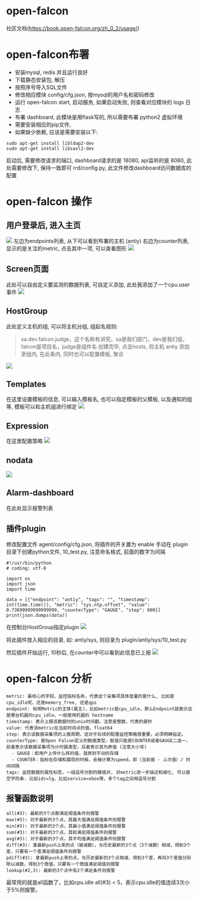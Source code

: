 # open-falcon
社区文档(https://book.open-falcon.org/zh_0_2/usage/)

# open-falcon布署

* 安装mysql, redis 并且运行良好
* 下载静态安装包, 解压
* 按照序号导入SQL文件
* 修改相应模块 config/cfg.json, 按mysql的用户名和密码修改
* 运行 open-falcon start, 启动服务, 如果启动失败, 则查看对应模块的 logs 日志
* 布署 dashboard, 此模块是用flask写的, 所以需要布署 python2 虚拟环境
* 需要安装相应的pip文件, 
* 如果缺少依赖, 应该是需要安装以下:
```
sudo apt-get install libldap2-dev
sudo apt-get install libsasl2-dev
```
启动后, 需要修改请求的端口, dashboard请求的是 18080, api监听的是 8080, 此处需要修改下, 保持一致即可
rrd/config.py, 此文件修改dashboard访问数据库的配置

# open-falcon 操作
## 用户登录后, 进入主页
![](./images/1.png)
左边为endpoints列表, 从下可以看到布署的主机 (antiy)
右边为counter列表, 显示的是关注的metric, 点击其中一项, 可以查看图形
![](images/2.png)

## Screen页面
此处可以自由定义要监测的数据列表, 可自定义添加, 此处我添加了一个cpu.user事件
![](images/3.png)

## HostGroup
此处定义主机的组, 可以将主机分组, 组起名规则:
> sa.dev.falcon.judge，这个名称有讲究，sa是我们部门，dev是我们组，falcon是项目名，judge是组件名
创建完毕, 点击hosts, 将主机 antiy 添加至组内, 在此条内, 同时也可以配置模板, 聚合

![](images/4.png)

## Templates
在这里设置模板的信息, 可以输入模板名, 也可以指定模板的父模板, 以及通知的组等, 模板可以和主机组进行绑定
![](images/5.png)

## Expression
在这里配置策略
![](images/6.png)

## nodata
![](images/7.png)

## Alarm-dashboard
在此处显示报警列表

## 插件plugin
修改配置文件 agent/config/cfg.json, 将插件的开关置为 enable
手动在 plugin 目录下创建python文件, 10_test.py, 注意命名格式, 前面的数字为间隔
```
#!/usr/bin/python
# coding: utf-8

import os
import json
import time

data = [{"endpoint": "antiy", "tags": "", "timestamp": int(time.time()), "metric": "sys.ntp.offset", "value": 0.73699999999999999, "counterType": "GAUGE", "step": 600}]
print(json.dumps(data))
```
在控制台HostGroup指定plugin
![](images/9.png)

将此插件放入相应的目录, 如:
antiy/sys, 则目录为 plugin/antiy/sys/10_test.py

然后插件开始运行, 10秒后, 在counter中可以看到此信息已上报
![](images/8.png)



# open-falcon 分析

```
metric: 最核心的字段，监控指标名称，代表这个采集项具体度量的是什么, 比如是cpu_idle呢，还是memory_free, 还是qps
endpoint: 标明Metric的主体(属主)，比如metric是cpu_idle，那么Endpoint就表示这是哪台机器的cpu_idle，一般使用机器的 hostname
timestamp: 表示上报该数据时的unix时间戳，注意是整数，代表的是秒
value: 代表该metric在当前时间点的值，float64
step: 表示该数据采集项的上报周期，这对于后续的配置监控策略很重要，必须明确指定。
counterType: 是Open Falcon定义的数据类型，取值只能是COUNTER或者GAUGE二选一，前者表示该数据采集项为计时器类型，后者表示其为原值 (注意大小写)
  - GAUGE：即用户上传什么样的值，就原封不动的存储
  - COUNTER：指标在存储和展现的时候，会被计算为speed，即（当前值 - 上次值）/ 时间间隔
tags: 监控数据的属性标签，一组逗号分割的键值对, 对metric进一步描述和细化, 可以是空字符串. 比如idc=lg，比如service=xbox等，多个tag之间用逗号分割
```

## 报警函数说明
```
all(#3): 最新的3个点都满足阈值条件则报警
max(#3): 对于最新的3个点，其最大值满足阈值条件则报警
min(#3): 对于最新的3个点，其最小值满足阈值条件则报警
sum(#3): 对于最新的3个点，其和满足阈值条件则报警
avg(#3): 对于最新的3个点，其平均值满足阈值条件则报警
diff(#3): 拿最新push上来的点（被减数），与历史最新的3个点（3个减数）相减，得到3个差，只要有一个差满足阈值条件则报警
pdiff(#3): 拿最新push上来的点，与历史最新的3个点相减，得到3个差，再将3个差值分别除以减数，得到3个商值，只要有一个商值满足阈值则报警
lookup(#2,3): 最新的3个点中有2个满足条件则报警
```
最常用的就是all函数了，比如cpu.idle all(#3) < 5，表示cpu.idle的值连续3次小于5%则报警。
